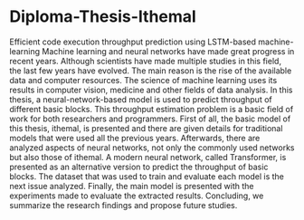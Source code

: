 # Diploma-Thesis-Ithemal
Efficient code execution throughput prediction using LSTM-based machine-learning
Machine learning and neural networks have made great progress in recent years. Although scientists have made multiple studies in this field, the last few years have evolved. The main reason is the rise of the available data and computer resources. The science of machine learning uses its results in computer vision, medicine and other fields of data analysis. In this thesis, a  neural-network-based model is used to predict throughput of different basic blocks. This throughput estimation problem is a basic field of work for both researchers and programmers. 
First of all, the basic model of this thesis, ithemal, is presented and there are given details for traditional models that were used all the previous years. Afterwards, there are analyzed aspects of neural networks, not only the commonly used networks but also those of ithemal. A modern neural network, called Transformer, is presented as an alternative version to predict the throughput of basic blocks. The dataset that was used to train and evaluate each model is the next issue analyzed. Finally, the main model is presented with the experiments made to evaluate the extracted results. Concluding, we summarize the research findings and propose future studies.
